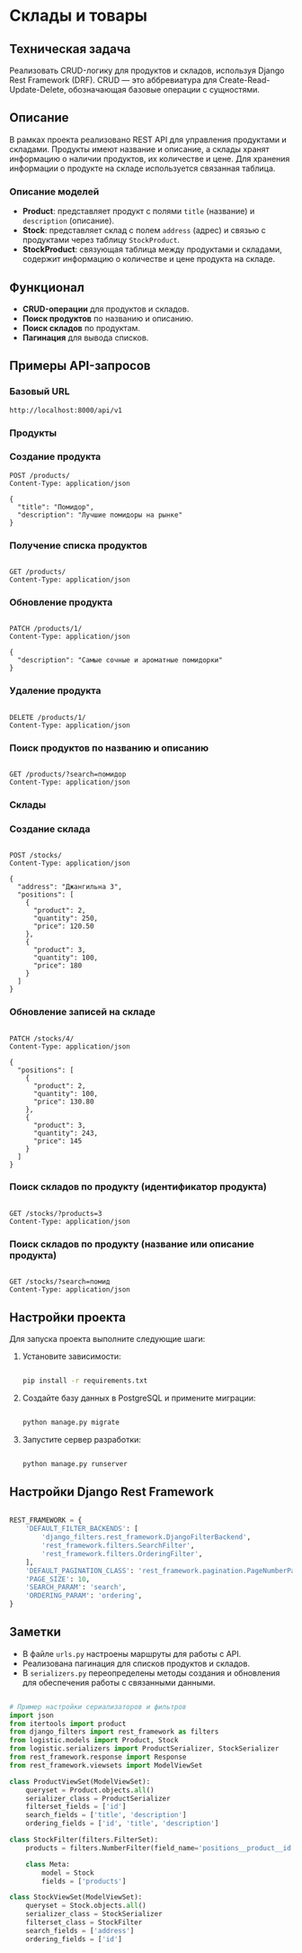 # Склады и товары

## Техническая задача

Реализовать CRUD-логику для продуктов и складов, используя Django Rest Framework (DRF). CRUD — это аббревиатура для Create-Read-Update-Delete, обозначающая базовые операции с сущностями.

## Описание

В рамках проекта реализовано REST API для управления продуктами и складами. Продукты имеют название и описание, а склады хранят информацию о наличии продуктов, их количестве и цене. Для хранения информации о продукте на складе используется связанная таблица.

### Описание моделей

- **Product**: представляет продукт с полями `title` (название) и `description` (описание).
- **Stock**: представляет склад с полем `address` (адрес) и связью с продуктами через таблицу `StockProduct`.
- **StockProduct**: связующая таблица между продуктами и складами, содержит информацию о количестве и цене продукта на складе.

## Функционал

- **CRUD-операции** для продуктов и складов.
- **Поиск продуктов** по названию и описанию.
- **Поиск складов** по продуктам.
- **Пагинация** для вывода списков.

## Примеры API-запросов

### Базовый URL

`http://localhost:8000/api/v1`

### Продукты

### Создание продукта

```
POST /products/
Content-Type: application/json

{
  "title": "Помидор",
  "description": "Лучшие помидоры на рынке"
}
```

### Получение списка продуктов

```

GET /products/
Content-Type: application/json

```

### Обновление продукта

```

PATCH /products/1/
Content-Type: application/json

{
  "description": "Самые сочные и ароматные помидорки"
}

```

### Удаление продукта

```

DELETE /products/1/
Content-Type: application/json

```

### Поиск продуктов по названию и описанию

```

GET /products/?search=помидор
Content-Type: application/json

```

### Склады

### Создание склада

```

POST /stocks/
Content-Type: application/json

{
  "address": "Джангильна 3",
  "positions": [
    {
      "product": 2,
      "quantity": 250,
      "price": 120.50
    },
    {
      "product": 3,
      "quantity": 100,
      "price": 180
    }
  ]
}

```

### Обновление записей на складе

```

PATCH /stocks/4/
Content-Type: application/json

{
  "positions": [
    {
      "product": 2,
      "quantity": 100,
      "price": 130.80
    },
    {
      "product": 3,
      "quantity": 243,
      "price": 145
    }
  ]
}

```

### Поиск складов по продукту (идентификатор продукта)

```

GET /stocks/?products=3
Content-Type: application/json

```

### Поиск складов по продукту (название или описание продукта)

```

GET /stocks/?search=помид
Content-Type: application/json

```

## Настройки проекта

Для запуска проекта выполните следующие шаги:

1. Установите зависимости:
    
    ```bash
    
    pip install -r requirements.txt
    
    ```
    
2. Создайте базу данных в PostgreSQL и примените миграции:
    
    ```bash
    
    python manage.py migrate
    
    ```
    
3. Запустите сервер разработки:
    
    ```bash
    
    python manage.py runserver
    
    ```
    

## Настройки Django Rest Framework

```python

REST_FRAMEWORK = {
    'DEFAULT_FILTER_BACKENDS': [
        'django_filters.rest_framework.DjangoFilterBackend',
        'rest_framework.filters.SearchFilter',
        'rest_framework.filters.OrderingFilter',
    ],
    'DEFAULT_PAGINATION_CLASS': 'rest_framework.pagination.PageNumberPagination',
    'PAGE_SIZE': 10,
    'SEARCH_PARAM': 'search',
    'ORDERING_PARAM': 'ordering',
}

```

## Заметки

- В файле `urls.py` настроены маршруты для работы с API.
- Реализована пагинация для списков продуктов и складов.
- В `serializers.py` переопределены методы создания и обновления для обеспечения работы с связанными данными.

```python

# Пример настройки сериализаторов и фильтров
import json
from itertools import product
from django_filters import rest_framework as filters
from logistic.models import Product, Stock
from logistic.serializers import ProductSerializer, StockSerializer
from rest_framework.response import Response
from rest_framework.viewsets import ModelViewSet

class ProductViewSet(ModelViewSet):
    queryset = Product.objects.all()
    serializer_class = ProductSerializer
    filterset_fields = ['id']
    search_fields = ['title', 'description']
    ordering_fields = ['id', 'title', 'description']

class StockFilter(filters.FilterSet):
    products = filters.NumberFilter(field_name='positions__product__id', lookup_expr='exact')

    class Meta:
        model = Stock
        fields = ['products']

class StockViewSet(ModelViewSet):
    queryset = Stock.objects.all()
    serializer_class = StockSerializer
    filterset_class = StockFilter
    search_fields = ['address']
    ordering_fields = ['id']

```